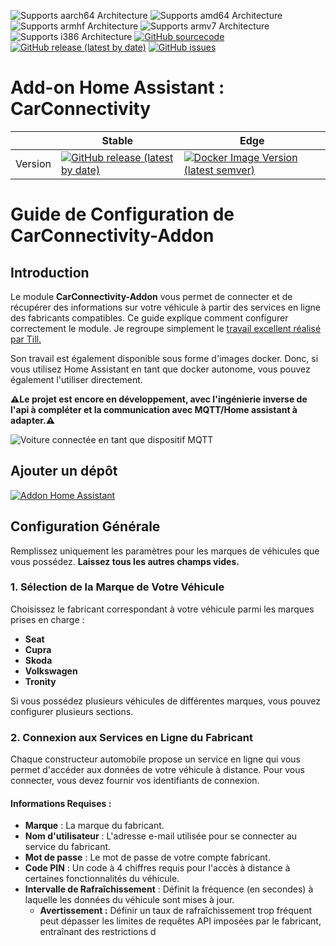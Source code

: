 ![Supports aarch64 Architecture][aarch64-shield]
![Supports amd64 Architecture][amd64-shield]
![Supports armhf Architecture][armhf-shield]
![Supports armv7 Architecture][armv7-shield]
![Supports i386 Architecture][i386-shield]
[![GitHub sourcecode](https://img.shields.io/badge/Source-GitHub-green)](https://github.com/Pulpyyyy/carconnectivity-addon/)
[![GitHub release (latest by date)](https://img.shields.io/github/v/release/Pulpyyyy/carconnectivity-addon)](https://github.com/Pulpyyyy/carconnectivity-addon/releases/latest)
[![GitHub issues](https://img.shields.io/github/issues/Pulpyyyy/carconnectivity-addon)](https://github.com/Pulpyyyy/carconnectivity-addon/issues)

[aarch64-shield]: https://img.shields.io/badge/aarch64-yes-green.svg
[amd64-shield]: https://img.shields.io/badge/amd64-yes-green.svg
[armhf-shield]: https://img.shields.io/badge/armhf-yes-green.svg
[armv7-shield]: https://img.shields.io/badge/armv7-yes-green.svg
[i386-shield]: https://img.shields.io/badge/i386-yes-green.svg

# Add-on Home Assistant : CarConnectivity

|         | Stable                                                                                                                         | Edge                                                                                                                                         |
| ------- | ------------------------------------------------------------------------------------------------------------------------------ | -------------------------------------------------------------------------------------------------------------------------------------------- |
| Version | [![GitHub release (latest by date)](https://img.shields.io/docker/v/pulpyyyy/carconnectivity-addon-amd64?&sort=date&label=&style=for-the-badge)](https://github.com/pulpyyyy/carconnectivity-addon/releases) | [![Docker Image Version (latest semver)](https://img.shields.io/docker/v/pulpyyyy/carconnectivity-addon-edge-amd64?&sort=date&label=&style=for-the-badge)](https://github.com/Pulpyyyy/carconnectivity-addon/blob/main/carconnectivity-addon-edge/CHANGELOG.md) |


# Guide de Configuration de CarConnectivity-Addon

## Introduction

Le module **CarConnectivity-Addon** vous permet de connecter et de récupérer des informations sur votre véhicule à partir des services en ligne des fabricants compatibles. Ce guide explique comment configurer correctement le module.
Je regroupe simplement le [travail excellent réalisé par Till.](https://github.com/tillsteinbach/CarConnectivity)

Son travail est également disponible sous forme d'images docker. Donc, si vous utilisez Home Assistant en tant que docker autonome, vous pouvez également l'utiliser directement.

**⚠️Le projet est encore en développement, avec l'ingénierie inverse de l'api à compléter et la communication avec MQTT/Home assistant à adapter.⚠️**


![Voiture connectée en tant que dispositif MQTT](https://raw.githubusercontent.com/Pulpyyyy/carconnectivity-addon/refs/heads/main/img/mqtt_device.png)

## Ajouter un dépôt

[![Addon Home Assistant](https://raw.githubusercontent.com/Pulpyyyy/carconnectivity-addon/refs/heads/main/.github/img/addon-ha.svg)](https://my.home-assistant.io/redirect/supervisor_add_addon_repository/?repository_url=https%3A%2F%2Fgithub.com%2FPulpyyyy%2Fcarconnectivity-addon)

## Configuration Générale

Remplissez uniquement les paramètres pour les marques de véhicules que vous possédez. **Laissez tous les autres champs vides.**

### 1. Sélection de la Marque de Votre Véhicule
Choisissez le fabricant correspondant à votre véhicule parmi les marques prises en charge :
- **Seat**
- **Cupra**
- **Skoda**
- **Volkswagen**
- **Tronity**

Si vous possédez plusieurs véhicules de différentes marques, vous pouvez configurer plusieurs sections.

### 2. Connexion aux Services en Ligne du Fabricant
Chaque constructeur automobile propose un service en ligne qui vous permet d'accéder aux données de votre véhicule à distance. Pour vous connecter, vous devez fournir vos identifiants de connexion.

#### Informations Requises :
- **Marque** : La marque du fabricant.
- **Nom d'utilisateur** : L'adresse e-mail utilisée pour se connecter au service du fabricant.
- **Mot de passe** : Le mot de passe de votre compte fabricant.
- **Code PIN** : Un code à 4 chiffres requis pour l'accès à distance à certaines fonctionnalités du véhicule.
- **Intervalle de Rafraîchissement** : Définit la fréquence (en secondes) à laquelle les données du véhicule sont mises à jour.
  - **Avertissement :** Définir un taux de rafraîchissement trop fréquent peut dépasser les limites de requêtes API imposées par le fabricant, entraînant des restrictions d